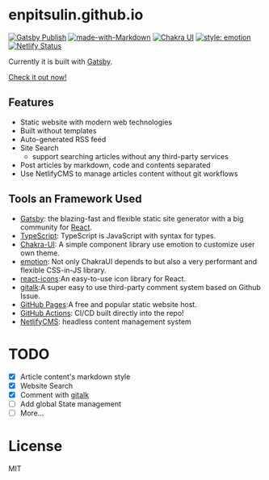 # enpitsulin.github.io

[![Gatsby Publish](https://github.com/enpitsuLin/enpitsuLin.github.io/actions/workflows/deploy.yml/badge.svg)](https://github.com/enpitsuLin/enpitsuLin.github.io/actions/workflows/deploy.yml)
[![made-with-Markdown](https://img.shields.io/badge/Made%20with-Markdown-1f425f.svg)](http://commonmark.org)
[![Chakra UI](https://img.shields.io/badge/Built%20with-Chakra%20UI-81e6d9)](https://chakra-ui.com/)
[![style: emotion](https://img.shields.io/badge/style-%E2%9C%A8emotion-d4a25e?colorA=45c7e1)](https://github.com/emotion-js/emotion)
[![Netlify Status](https://api.netlify.com/api/v1/badges/16632d60-e290-4817-8612-3803fed558a8/deploy-status)](https://app.netlify.com/sites/nostalgic-hodgkin-223cde/deploys)

Currently it is built with [Gatsby](https://www.gatsbyjs.org/).

[Check it out now!](https://enpitsulin.github.io)

## Features

- Static website with modern web technologies
- Built without templates
- Auto-generated RSS feed
- Site Search 
  - support  searching articles without any third-party services
- Post articles by markdown, code and contents separated
- Use NetlifyCMS to manage articles content without git workflows

## Tools an Framework Used

- [Gatsby](https://www.gatsbyjs.org/): the blazing-fast and flexible static site generator with a big community for [React](https://facebook.github.io/react/).
- [TypeScript](https://www.typescriptlang.org/): TypeScript is JavaScript with syntax for types.
- [Chakra-UI](https://chakra-ui.com/): A simple component library use emotion to customize user own theme.
- [emotion](https://github.com/emotion-js/emotionn): Not only ChakraUI depends to but also a very performant and flexible CSS-in-JS library.
- [react-icons](https://github.com/react-icons/react-icons):An easy-to-use icon library for React.
- [gitalk](https://github.com/gitalk/gitalk):A super easy to use third-party comment system based on Github Issue.
- [GitHub Pages](https://pages.github.com/):A free and popular static website host.
- [GitHub Actions](https://github.com/features/actions): CI/CD built directly into the repo!
- [NetlifyCMS](https://www.netlifycms.org/): headless content management system

# TODO

- [x] Article content's markdown style
- [x] Website Search
- [x] Comment with [gitalk](https://github.com/gitalk/gitalk)
- [ ] Add global State management
- [ ] More...

# License

MIT
